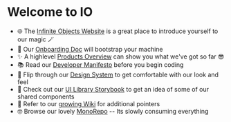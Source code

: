 # Welcome to IO
- 🌐 The [Infinite Objects Website](https://infiniteobjects.com/) is a great place to introduce yourself to our magic 🪄
- 🚀 Our [Onboarding Doc](https://github.com/infiniteobjects/.github/blob/main/ONBOARDING.md) will bootstrap your machine
- ✨ A highlevel [Products Overview](https://docs.google.com/document/d/1Zeexj_N7ACkXIdXEn0E2LafOTjvXL8pobhM9dr5aVw8/edit) can show you what we've got so far 😎
- 📚 Read our [Developer Manifesto](https://github.com/infiniteobjects/.github/blob/main/CONTRIBUTING.md) before you begin coding
- 📐 Flip through our [Design System](https://www.figma.com/files/team/861964614823012026/Infinite-Objects?fuid=1006609939780032201) to get comfortable with our look and feel
- 🧱 Check out our [UI Library Storybook](https://infiniteobjects.github.io/ui/) to get an idea of some of our shared components
- 📖 Refer to our [growing Wiki](https://github.com/infiniteobjects/.github/wiki) for additional pointers
- 🤓 Browse our lovely [MonoRepo](https://github.com/infiniteobjects/stack) -- Its slowly consuming everything

